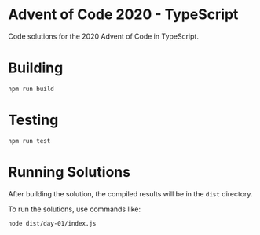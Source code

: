 # Advent of Code 2020 - TypeScript

Code solutions for the 2020 Advent of Code in TypeScript.

# Building

```
npm run build
```

# Testing

```
npm run test
```

# Running Solutions

After building the solution, the compiled results will be in the `dist` directory.

To run the solutions, use commands like:

```
node dist/day-01/index.js
```
